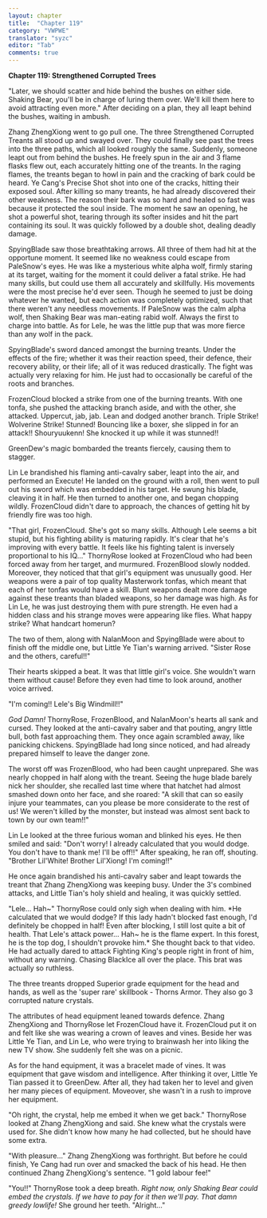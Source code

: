 ```yaml
---
layout: chapter
title:  "Chapter 119"
category: "VWPWE"
translator: "syzc"
editor: "Tab"
comments: true
---
```


**Chapter 119: Strengthened Corrupted Trees**

"Later, we should scatter and hide behind the bushes on either side. Shaking Bear, you'll be in charge of luring them over. We'll kill them here to avoid attracting even more." After deciding on a plan, they all leapt behind the bushes, waiting in ambush.

Zhang ZhengXiong went to go pull one. The three Strengthened Corrupted Treants all stood up and swayed over. They could finally see past the trees into the three paths, which all looked roughly the same. Suddenly, someone leapt out from behind the bushes. He freely spun in the air and 3 flame flasks flew out, each accurately hitting one of the treants. In the raging flames, the treants began to howl in pain and the cracking of bark could be heard. Ye Cang's Precise Shot shot into one of the cracks, hitting their exposed soul. After killing so many treants, he had already discovered their other weakness. The reason their bark was so hard and healed so fast was because it protected the soul inside. The moment he saw an opening, he shot a powerful shot, tearing through its softer insides and hit the part containing its soul. It was quickly followed by a double shot, dealing deadly damage. 

SpyingBlade saw those breathtaking arrows. All three of them had hit at the opportune moment. It seemed like no weakness could escape from PaleSnow's eyes. He was like a mysterious white alpha wolf, firmly staring at its target, waiting for the moment it could deliver a fatal strike. He had many skills, but could use them all accurately and skillfully. His movements were the most precise he'd ever seen. Though he seemed to just be doing whatever he wanted, but each action was completely optimized, such that there weren't any needless movements. If PaleSnow was the calm alpha wolf, then Shaking Bear was man-eating rabid wolf. Always the first to charge into battle. As for Lele, he was the little pup that was more fierce than any wolf in the pack. 

SpyingBlade's sword danced amongst the burning treants. Under the effects of the fire; whether it was their reaction speed, their defence, their recovery ability, or their life; all of it was reduced drastically. The fight was actually very relaxing for him. He just had to occasionally be careful of the roots and branches.

FrozenCloud blocked a strike from one of the burning treants. With one tonfa, she pushed the attacking branch aside, and with the other, she attacked. Uppercut, jab, jab. Lean and dodged another branch. Triple Strike! Wolverine Strike! Stunned! Bouncing like a boxer, she slipped in for an attack!! Shouryuukenn! She knocked it up while it was stunned!!

GreenDew's magic bombarded the treants fiercely, causing them to stagger.

Lin Le brandished his flaming anti-cavalry saber, leapt into the air, and performed an Execute! He landed on the ground with a roll, then went to pull out his sword which was embedded in his target. He swung his blade, cleaving it in half. He then turned to another one, and began chopping wildly. FrozenCloud didn't dare to approach, the chances of getting hit by friendly fire was too high. 

"That girl, FrozenCloud. She's got so many skills. Although Lele seems a bit stupid, but his fighting ability is maturing rapidly. It's clear that he's improving with every battle. It feels like his fighting talent is inversely proportional to his IQ..." ThornyRose looked at FrozenCloud who had been forced away from her target, and murmured. FrozenBlood slowly nodded. Moreover, they noticed that that girl's equipment was unusually good. Her weapons were a pair of top quality Masterwork tonfas, which meant that each of her tonfas would have a skill. Blunt weapons dealt more damage against these treants than bladed weapons, so her damage was high. As for Lin Le, he was just destroying them with pure strength. He even had a hidden class and his strange moves were appearing like flies. What happy strike? What handcart homerun?

The two of them, along with NalanMoon and SpyingBlade were about to finish off the middle one, but Little Ye Tian's warning arrived. "Sister Rose and the others, careful!!"

Their hearts skipped a beat. It was that little girl's voice. She wouldn't warn them without cause! Before they even had time to look around, another voice arrived.

"I'm coming!! Lele's Big Windmill!!"

*God Damn!* ThornyRose, FrozenBlood, and NalanMoon's hearts all sank and cursed. They looked at the anti-cavalry saber and that pouting, angry little bull, both fast approaching them. They once again scrambled away, like panicking chickens. SpyingBlade had long since noticed, and had already prepared himself to leave the danger zone.

The worst off was FrozenBlood, who had been caught unprepared. She was nearly chopped in half along with the treant. Seeing the huge blade barely nick her shoulder, she recalled last time where that hatchet had almost smashed down onto her face, and she roared: "A skill that can so easily injure your teammates, can you please be more considerate to the rest of us! We weren't killed by the monster, but instead was almost sent back to town by our own team!!"

Lin Le looked at the three furious woman and blinked his eyes. He then smiled and said: "Don't worry! I already calculated that you would dodge. You don't have to thank me! I'll be off!!" After speaking, he ran off, shouting. "Brother Lil'White! Brother Lil'Xiong! I'm coming!!"

He once again brandished his anti-cavalry saber and leapt towards the treant that Zhang ZhengXiong was keeping busy. Under the 3's combined attacks, and Little Tian's holy shield and healing, it was quickly settled.

"Lele... Hah~" ThornyRose could only sigh when dealing with him. *He calculated that we would dodge? If this lady hadn't blocked fast enough, I'd definitely be chopped in half! Even after blocking, I still lost quite a bit of health. That Lele's attack power... Hah~ he is the flame expert. In this forest, he is the top dog, I shouldn't provoke him.* She thought back to that video. He had actually dared to attack Fighting King's people right in front of him, without any warning. Chasing BlackIce all over the place. This brat was actually so ruthless.

The three treants dropped Superior grade equipment for the head and hands, as well as the 'super rare' skillbook - Thorns Armor. They also go 3 corrupted nature crystals.

The attributes of head equipment leaned towards defence. Zhang ZhengXiong and ThornyRose let FrozenCloud have it. FrozenCloud put it on and felt like she was wearing a crown of leaves and vines. Beside her was Little Ye Tian, and Lin Le, who were trying to brainwash her into liking the new TV show. She suddenly felt she was on a picnic. 

As for the hand equipment, it was a bracelet made of vines. It was equipment that gave wisdom and intelligence. After thinking it over, Little Ye Tian passed it to GreenDew. After all, they had taken her to level and given her many pieces of equipment. Moveover, she wasn't in a rush to improve her equipment.

"Oh right, the crystal, help me embed it when we get back." ThornyRose looked at Zhang ZhengXiong and said. She knew what the crystals were used for. She didn't know how many he had collected, but he should have some extra. 

"With pleasure..." Zhang ZhengXiong was forthright. But before he could finish, Ye Cang had run over and smacked the back of his head. He then continued Zhang ZhengXiong's sentence. "1 gold labour fee!"

"You!!" ThornyRose took a deep breath. *Right now, only Shaking Bear could embed the crystals. If we have to pay for it then we'll pay. That damn greedy lowlife!* She ground her teeth. "Alright..."
